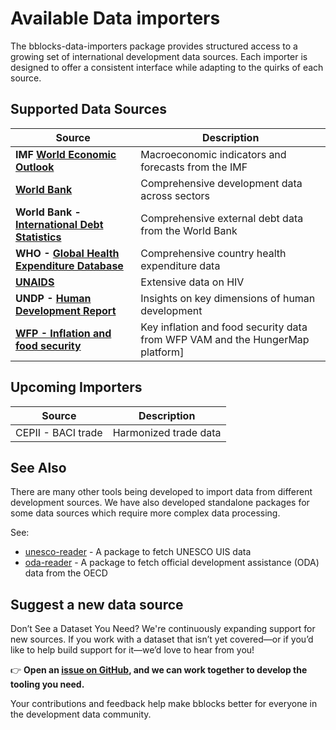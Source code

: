 # Available Data importers

The bblocks-data-importers package provides structured access to a growing set of 
international development data sources. Each importer is designed to offer a consistent 
interface while adapting to the quirks of each source.

## Supported Data Sources

| Source                                                  | Description                                                                     |
|---------------------------------------------------------|---------------------------------------------------------------------------------|
| __IMF [World Economic Outlook](./weo)__                 | Macroeconomic indicators and forecasts from the IMF                             |
| __[World Bank](./world-bank)__                          | Comprehensive development data across sectors                                   |
| __World Bank - [International Debt Statistics](./ids)__ | Comprehensive external debt data from the World Bank                            |
| __WHO - [Global Health Expenditure Database](./ghed)__  | Comprehensive country health expenditure data                                   |
| __[UNAIDS](./unaids)__                                  | Extensive data on HIV                                                           |
| __UNDP - [Human Development Report](./hdi)__            | Insights on key dimensions of human development                                 |
| __[WFP - Inflation and food security](./wfp)__          | Key inflation and food security data from WFP VAM and the HungerMap platform]   |   


## Upcoming Importers

| Source             | Description                                                                                    |
|--------------------|------------------------------------------------------------------------------------------------|
| CEPII - BACI trade | Harmonized trade data                                                                          |


## See Also

There are many other tools being developed to import data from different development sources. We have also developed
standalone packages for some data sources which require more complex data processing.

See:

- [unesco-reader](https://github.com/lpicci96/unesco_reader) - A package to fetch UNESCO UIS data
- [oda-reader](https://github.com/ONEcampaign/oda_reader) - A package to fetch official development assistance (ODA) 
data from the OECD




## Suggest a new data source

Don’t See a Dataset You Need?
We're continuously expanding support for new sources. If you work with a dataset that isn’t yet covered—or if you’d 
like to help build support for it—we’d love to hear from you!

👉 __Open an [issue on GitHub](https://github.com/ONEcampaign/bblocks_data_importers/issues), and we can work 
together to develop the tooling you need.__

Your contributions and feedback help make bblocks better for everyone in the development data community.